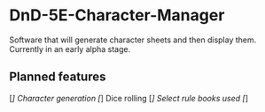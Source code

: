 # DnD-5E-Character-Manager
Software that will generate character sheets and then display them. Currently in an early alpha stage.

## Planned features
[*] Character generation
[*] Dice rolling
[*] Select rule books used
[*] 
